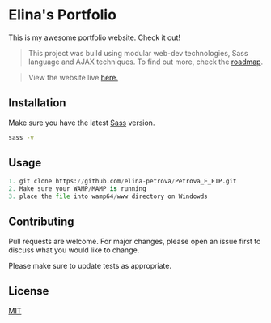 # Elina's Portfolio

This is my awesome portfolio website. Check it out!

> This project was build using modular web-dev technologies, Sass language and AJAX techniques. To find out more, check the [roadmap](https://docs.google.com/document/d/1to757gLr0mTu2rzhUYeTuw1C2YDFHLzEV0FL-PHj-iI/edit?usp=sharing).

>View the website live [here.](https://elinapetrova.ca/)

## Installation

Make sure you have the latest [Sass](https://sass-lang.com/) version.

```bash
sass -v
```

## Usage

```python
1. git clone https://github.com/elina-petrova/Petrova_E_FIP.git
2. Make sure your WAMP/MAMP is running
3. place the file into wamp64/www directory on Windowds 
```

## Contributing
Pull requests are welcome. For major changes, please open an issue first to discuss what you would like to change.

Please make sure to update tests as appropriate.

## License
[MIT](https://choosealicense.com/licenses/mit/)